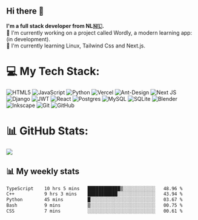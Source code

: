 ## Hi there 👋
**I'm a full stack developer from NL🇳🇱.** <br />
🔭 I'm currently working on a project called Wordly, a modern learning app: (in development). <br />
🌱 I'm currently learning Linux, Tailwind Css and Next.js.

# 💻 My Tech Stack:
![HTML5](https://img.shields.io/badge/html5-%23E34F26.svg?style=for-the-badge&logo=html5&logoColor=white) ![JavaScript](https://img.shields.io/badge/javascript-%23323330.svg?style=for-the-badge&logo=javascript&logoColor=%23F7DF1E) ![Python](https://img.shields.io/badge/python-3670A0?style=for-the-badge&logo=python&logoColor=ffdd54) ![Vercel](https://img.shields.io/badge/vercel-%23000000.svg?style=for-the-badge&logo=vercel&logoColor=white) ![Ant-Design](https://img.shields.io/badge/-AntDesign-%230170FE?style=for-the-badge&logo=ant-design&logoColor=white) ![Next JS](https://img.shields.io/badge/Next-black?style=for-the-badge&logo=next.js&logoColor=white) ![Django](https://img.shields.io/badge/django-%23092E20.svg?style=for-the-badge&logo=django&logoColor=white) ![JWT](https://img.shields.io/badge/JWT-black?style=for-the-badge&logo=JSON%20web%20tokens) ![React](https://img.shields.io/badge/react-%2320232a.svg?style=for-the-badge&logo=react&logoColor=%2361DAFB) ![Postgres](https://img.shields.io/badge/postgres-%23316192.svg?style=for-the-badge&logo=postgresql&logoColor=white) ![MySQL](https://img.shields.io/badge/mysql-4479A1.svg?style=for-the-badge&logo=mysql&logoColor=white) ![SQLite](https://img.shields.io/badge/sqlite-%2307405e.svg?style=for-the-badge&logo=sqlite&logoColor=white) ![Blender](https://img.shields.io/badge/blender-%23F5792A.svg?style=for-the-badge&logo=blender&logoColor=white) ![Inkscape](https://img.shields.io/badge/Inkscape-e0e0e0?style=for-the-badge&logo=inkscape&logoColor=080A13) ![Git](https://img.shields.io/badge/git-%23F05033.svg?style=for-the-badge&logo=git&logoColor=white) ![GitHub](https://img.shields.io/badge/github-%23121011.svg?style=for-the-badge&logo=github&logoColor=white)

# 📊 GitHub Stats:
![](https://github-readme-streak-stats.herokuapp.com/?user=craftingpixel&theme=dark&hide_border=false)<br/>

## 📊 My weekly stats
<!--START_SECTION:waka-->

```txt
TypeScript    10 hrs 5 mins   ████████████▒░░░░░░░░░░░░   48.96 %
C++           9 hrs 3 mins    ███████████░░░░░░░░░░░░░░   43.94 %
Python        45 mins         █░░░░░░░░░░░░░░░░░░░░░░░░   03.67 %
Bash          9 mins          ▒░░░░░░░░░░░░░░░░░░░░░░░░   00.75 %
CSS           7 mins          ░░░░░░░░░░░░░░░░░░░░░░░░░   00.61 %
```

<!--END_SECTION:waka-->
